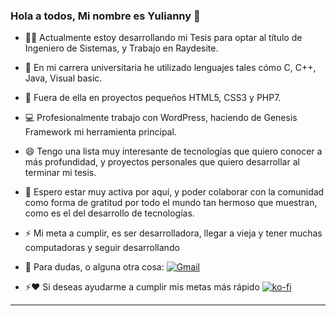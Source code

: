 ### Hola a todos, Mi nombre es Yulianny 👋


- 👩‍💻 Actualmente estoy desarrollando mi Tesis para optar al título de Ingeniero de Sistemas, y Trabajo en Raydesite.

- 🌱 En mi carrera universitaria he utilizado lenguajes tales cómo C, C++, Java, Visual basic.

- 👯 Fuera de ella en proyectos pequeños HTML5, CSS3 y PHP7.

- 💻 Profesionalmente trabajo con WordPress, haciendo de Genesis Framework mi herramienta principal.

- 😄 Tengo una lista muy interesante de tecnologías que quiero conocer a más profundidad, y proyectos personales que quiero desarrollar al terminar mi tesis.

- 🚀 Espero estar muy activa por aquí, y poder colaborar con la comunidad como forma de gratitud por todo el mundo tan hermoso que muestran, como es el del      desarrollo de tecnologías.

- ⚡ Mi meta a cumplir, es ser desarrolladora, llegar a vieja y tener muchas computadoras y seguir desarrollando

- 💬 Para dudas, o alguna otra cosa: [![Gmail](https://img.shields.io/badge/-Gmail-c14438?style=flat&logo=Gmail&logoColor=white)](mailto:yuliannybetancourtr@gmail.com)

- ⚡️❤️ Si deseas ayudarme a cumplir mis metas más rápido [![ko-fi](https://www.ko-fi.com/img/githubbutton_sm.svg)](https://ko-fi.com/H2H52F76Q)

---

